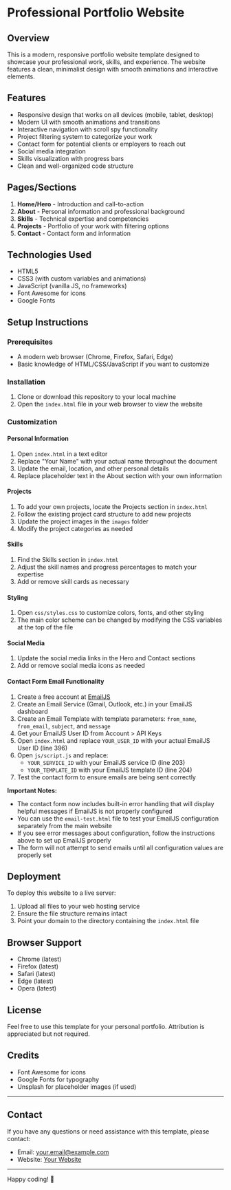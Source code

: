 # Professional Portfolio Website

## Overview
This is a modern, responsive portfolio website template designed to showcase your professional work, skills, and experience. The website features a clean, minimalist design with smooth animations and interactive elements.

## Features
- Responsive design that works on all devices (mobile, tablet, desktop)
- Modern UI with smooth animations and transitions
- Interactive navigation with scroll spy functionality
- Project filtering system to categorize your work
- Contact form for potential clients or employers to reach out
- Social media integration
- Skills visualization with progress bars
- Clean and well-organized code structure

## Pages/Sections
1. **Home/Hero** - Introduction and call-to-action
2. **About** - Personal information and professional background
3. **Skills** - Technical expertise and competencies
4. **Projects** - Portfolio of your work with filtering options
5. **Contact** - Contact form and information

## Technologies Used
- HTML5
- CSS3 (with custom variables and animations)
- JavaScript (vanilla JS, no frameworks)
- Font Awesome for icons
- Google Fonts

## Setup Instructions

### Prerequisites
- A modern web browser (Chrome, Firefox, Safari, Edge)
- Basic knowledge of HTML/CSS/JavaScript if you want to customize

### Installation
1. Clone or download this repository to your local machine
2. Open the `index.html` file in your web browser to view the website

### Customization

#### Personal Information
1. Open `index.html` in a text editor
2. Replace "Your Name" with your actual name throughout the document
3. Update the email, location, and other personal details
4. Replace placeholder text in the About section with your own information

#### Projects
1. To add your own projects, locate the Projects section in `index.html`
2. Follow the existing project card structure to add new projects
3. Update the project images in the `images` folder
4. Modify the project categories as needed

#### Skills
1. Find the Skills section in `index.html`
2. Adjust the skill names and progress percentages to match your expertise
3. Add or remove skill cards as necessary

#### Styling
1. Open `css/styles.css` to customize colors, fonts, and other styling
2. The main color scheme can be changed by modifying the CSS variables at the top of the file

#### Social Media
1. Update the social media links in the Hero and Contact sections
2. Add or remove social media icons as needed

#### Contact Form Email Functionality
1. Create a free account at [EmailJS](https://www.emailjs.com/)
2. Create an Email Service (Gmail, Outlook, etc.) in your EmailJS dashboard
3. Create an Email Template with template parameters: `from_name`, `from_email`, `subject`, and `message`
4. Get your EmailJS User ID from Account > API Keys
5. Open `index.html` and replace `YOUR_USER_ID` with your actual EmailJS User ID (line 396)
6. Open `js/script.js` and replace:
   - `YOUR_SERVICE_ID` with your EmailJS service ID (line 203)
   - `YOUR_TEMPLATE_ID` with your EmailJS template ID (line 204)
7. Test the contact form to ensure emails are being sent correctly

**Important Notes:**
- The contact form now includes built-in error handling that will display helpful messages if EmailJS is not properly configured
- You can use the `email-test.html` file to test your EmailJS configuration separately from the main website
- If you see error messages about configuration, follow the instructions above to set up EmailJS properly
- The form will not attempt to send emails until all configuration values are properly set

## Deployment
To deploy this website to a live server:

1. Upload all files to your web hosting service
2. Ensure the file structure remains intact
3. Point your domain to the directory containing the `index.html` file

## Browser Support
- Chrome (latest)
- Firefox (latest)
- Safari (latest)
- Edge (latest)
- Opera (latest)

## License
Feel free to use this template for your personal portfolio. Attribution is appreciated but not required.

## Credits
- Font Awesome for icons
- Google Fonts for typography
- Unsplash for placeholder images (if used)

---

## Contact
If you have any questions or need assistance with this template, please contact:

- Email: your.email@example.com
- Website: [Your Website](https://yourwebsite.com)

---

Happy coding! 🚀